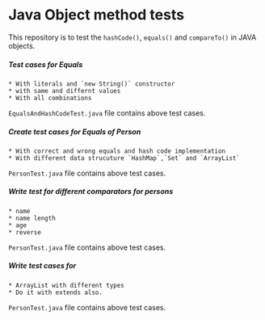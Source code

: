 Java Object method tests
====================
This repository is to test the `hashCode()`, `equals()` and `compareTo()` in JAVA objects.

##### Test cases for Equals
    * With literals and `new String()` constructor 
    * with same and differnt values
    * With all combinations
`EqualsAndHashCodeTest.java` file contains above test cases.

##### Create test cases for Equals of Person
    * With correct and wrong equals and hash code implementation
    * With different data strucuture `HashMap`,`Set` and `ArrayList`
`PersonTest.java` file contains above test cases.

##### Write test for different comparators for persons
    * name
    * name length
    * age
    * reverse
`PersonTest.java` file contains above test cases.

##### Write test cases for 
    * ArrayList with different types 
    * Do it with extends also.
`PersonTest.java` file contains above test cases.
